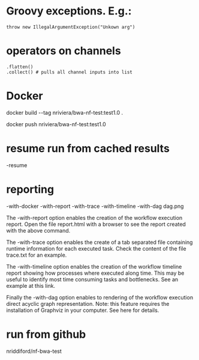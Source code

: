 # Groovy exceptions. E.g.:
```{nextflow}
throw new IllegalArgumentException("Unkown arg")
```

# operators on channels
```{nextflow}
.flatten()
.collect() # pulls all channel inputs into list

```
# Docker

docker build --tag nriviera/bwa-nf-test:test1.0 .

docker push nriviera/bwa-nf-test:test1.0

# resume run from cached results
-resume

# reporting

-with-docker -with-report -with-trace -with-timeline -with-dag dag.png

The -with-report option enables the creation of the workflow execution report. Open the file report.html with a browser to see the report created with the above command.

The -with-trace option enables the create of a tab separated file containing runtime information for each executed task. Check the content of the file trace.txt for an example.

The -with-timeline option enables the creation of the workflow timeline report showing how processes where executed along time. This may be useful to identify most time consuming tasks and bottlenecks. See an example at this link.

Finally the -with-dag option enables to rendering of the workflow execution direct acyclic graph representation. Note: this feature requires the installation of Graphviz in your computer. See here for details.

# run from github
nriddiford/nf-bwa-test
